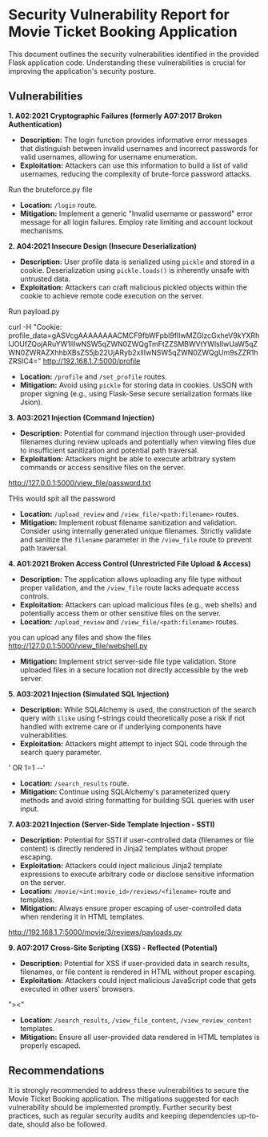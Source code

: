 # Security Vulnerability Report for Movie Ticket Booking Application

This document outlines the security vulnerabilities identified in the provided Flask application code. Understanding these vulnerabilities is crucial for improving the application's security posture.

## Vulnerabilities

**1. A02:2021 Cryptographic Failures (formerly A07:2017 Broken Authentication)**

* **Description:** The login function provides informative error messages that distinguish between invalid usernames and incorrect passwords for valid usernames, allowing for username enumeration.
* **Exploitation:** Attackers can use this information to build a list of valid usernames, reducing the complexity of brute-force password attacks.

Run the bruteforce.py file 

* **Location:** `/login` route.
* **Mitigation:** Implement a generic "Invalid username or password" error message for all login failures. Employ rate limiting and account lockout mechanisms.

**2. A04:2021 Insecure Design (Insecure Deserialization)**

* **Description:** User profile data is serialized using `pickle` and stored in a cookie. Deserialization using `pickle.loads()` is inherently unsafe with untrusted data.
* **Exploitation:** Attackers can craft malicious pickled objects within the cookie to achieve remote code execution on the server.

Run payload.py

curl -H "Cookie: profile_data=gASVcgAAAAAAAACMCF9fbWFpbl9flIwMZGlzcGxheV9kYXRhlJOUfZQojARuYW1llIwNSW5qZWN0ZWQgTmFtZZSMBWVtYWlslIwUaW5qZWN0ZWRAZXhhbXBsZS5jb22UjARyb2xllIwNSW5qZWN0ZWQgUm9sZZR1hZRSlC4=" http://192.168.1.7:5000/profile

* **Location:** `/profile` and `/set_profile` routes.
* **Mitigation:** Avoid using `pickle` for storing data in cookies. UsSON with proper signing (e.g., using Flask-Sese secure serialization formats like Jsion).

**3. A03:2021 Injection (Command Injection)**

* **Description:** Potential for command injection through user-provided filenames during review uploads and potentially when viewing files due to insufficient sanitization and potential path traversal.
* **Exploitation:** Attackers might be able to execute arbitrary system commands or access sensitive files on the server.

http://127.0.0.1:5000/view_file/password.txt

THis would spit all the password



* **Location:** `/upload_review` and `/view_file/<path:filename>` routes.
* **Mitigation:** Implement robust filename sanitization and validation. Consider using internally generated unique filenames. Strictly validate and sanitize the `filename` parameter in the `/view_file` route to prevent path traversal.

**4. A01:2021 Broken Access Control (Unrestricted File Upload & Access)**

* **Description:** The application allows uploading any file type without proper validation, and the `/view_file` route lacks adequate access controls.
* **Exploitation:** Attackers can upload malicious files (e.g., web shells) and potentially access them or other sensitive files on the server.
* **Location:** `/upload_review` and `/view_file/<path:filename>` routes.

you can upload any files and show the files
http://127.0.0.1:5000/view_file/webshell.py


* **Mitigation:** Implement strict server-side file type validation. Store uploaded files in a secure location not directly accessible by the web server.

**5. A03:2021 Injection (Simulated SQL Injection)**

* **Description:** While SQLAlchemy is used, the construction of the search query with `ilike` using f-strings could theoretically pose a risk if not handled with extreme care or if underlying components have vulnerabilities.
* **Exploitation:** Attackers might attempt to inject SQL code through the search query parameter.

' OR 1=1 --'

* **Location:** `/search_results` route.
* **Mitigation:** Continue using SQLAlchemy's parameterized query methods and avoid string formatting for building SQL queries with user input.


**7. A03:2021 Injection (Server-Side Template Injection - SSTI)**

* **Description:** Potential for SSTI if user-controlled data (filenames or file content) is directly rendered in Jinja2 templates without proper escaping.
* **Exploitation:** Attackers could inject malicious Jinja2 template expressions to execute arbitrary code or disclose sensitive information on the server.
* **Location:** `/movie/<int:movie_id>/reviews/<filename>` route and templates.
* **Mitigation:** Always ensure proper escaping of user-controlled data when rendering it in HTML templates.

http://192.168.1.7:5000/movie/3/reviews/payloads.py

 
**9. A07:2017 Cross-Site Scripting (XSS) - Reflected (Potential)**

* **Description:** Potential for XSS if user-provided data in search results, filenames, or file content is rendered in HTML without proper escaping.
* **Exploitation:** Attackers could inject malicious JavaScript code that gets executed in other users' browsers.

"><script>alert(1);</script><"

 
* **Location:** `/search_results`, `/view_file_content`, `/view_review_content` templates.
* **Mitigation:** Ensure all user-provided data rendered in HTML templates is properly escaped.

## Recommendations

It is strongly recommended to address these vulnerabilities to secure the Movie Ticket Booking application. The mitigations suggested for each vulnerability should be implemented promptly. Further security best practices, such as regular security audits and keeping dependencies up-to-date, should also be followed.
